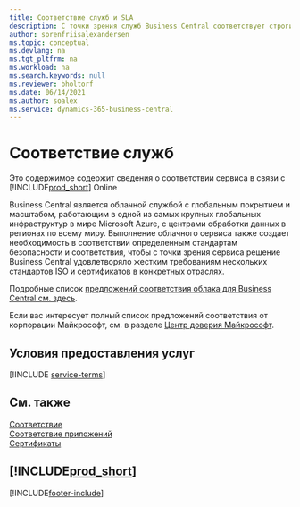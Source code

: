 ```yaml
---
title: Соответствие служб и SLA
description: С точки зрения служб Business Central соответствует строгим требованиям и соблюдению SLA в нескольких сертификатах ISO и отраслевых сертификатах.
author: sorenfriisalexandersen
ms.topic: conceptual
ms.devlang: na
ms.tgt_pltfrm: na
ms.workload: na
ms.search.keywords: null
ms.reviewer: bholtorf
ms.date: 06/14/2021
ms.author: soalex
ms.service: dynamics-365-business-central
---
```

# Соответствие служб

Это содержимое содержит сведения о соответствии сервиса в связи с [!INCLUDE[prod_short](../includes/prod_short.md)] Online  

Business Central является облачной службой с глобальным покрытием и масштабом, работающим в одной из самых крупных глобальных инфраструктур в мире Microsoft Azure, с центрами обработки данных в регионах по всему миру. Выполнение облачного сервиса также создает необходимость в соответствии определенным стандартам безопасности и соответствия, чтобы с точки зрения сервиса решение Business Central удовлетворяло жестким требованиям нескольких стандартов ISO и сертификатов в конкретных отраслях.

Подробные список [предложений соответствия облака для Business Central см. здесь](https://aka.ms/d365-compliance-list).

Если вас интересует полный список предложений соответствия от корпорации Майкрософт, см. в разделе [Центр доверия Майкрософт](https://www.microsoft.com/trustcenter/compliance/complianceofferings).

## Условия предоставления услуг

[!INCLUDE [service-terms](../includes/service-terms.md)]

## См. также

[Соответствие](compliance-overview.md)  
[Соответствие приложений](compliance-application-compliance.md)  
[Сертификаты](compliance-certifications.md)  

## [!INCLUDE[prod_short](../includes/free_trial_md.md)]  


[!INCLUDE[footer-include](../includes/footer-banner.md)]